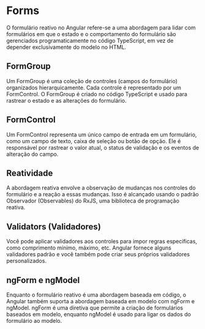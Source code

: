 # Forms

O formulário reativo no Angular refere-se a uma abordagem para lidar com formulários em que o estado e o comportamento do formulário são gerenciados programaticamente no código TypeScript, em vez de depender exclusivamente do modelo no HTML.

## FormGroup

Um FormGroup é uma coleção de controles (campos do formulário) organizados hierarquicamente. Cada controle é representado por um FormControl.
O FormGroup é criado no código TypeScript e usado para rastrear o estado e as alterações do formulário.

## FormControl

Um FormControl representa um único campo de entrada em um formulário, como um campo de texto, caixa de seleção ou botão de opção.
Ele é responsável por rastrear o valor atual, o status de validação e os eventos de alteração do campo.

## Reatividade

A abordagem reativa envolve a observação de mudanças nos controles do formulário e a reação a essas mudanças.
Isso é alcançado usando o padrão Observador (Observables) do RxJS, uma biblioteca de programação reativa.

## Validators (Validadores)

Você pode aplicar validadores aos controles para impor regras específicas, como comprimento mínimo, máximo, etc.
Angular fornece alguns validadores padrão e você também pode criar seus próprios validadores personalizados.

## ngForm e ngModel

Enquanto o formulário reativo é uma abordagem baseada em código, o Angular também suporta a abordagem baseada em modelo com ngForm e ngModel.
ngForm é uma diretiva que permite a criação de formulários baseados em modelo, enquanto ngModel é usado para ligar os dados do formulário ao modelo.
